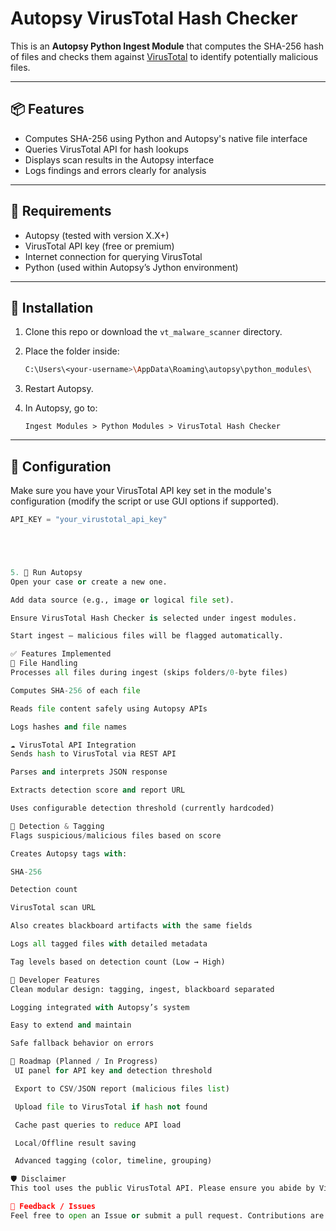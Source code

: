 # Autopsy VirusTotal Hash Checker

This is an **Autopsy Python Ingest Module** that computes the SHA-256 hash of files and checks them against [VirusTotal](https://www.virustotal.com/) to identify potentially malicious files.

---

## 📦 Features

- Computes SHA-256 using Python and Autopsy's native file interface
- Queries VirusTotal API for hash lookups
- Displays scan results in the Autopsy interface
- Logs findings and errors clearly for analysis

---

## 🧰 Requirements

- Autopsy (tested with version X.X+)
- VirusTotal API key (free or premium)
- Internet connection for querying VirusTotal
- Python (used within Autopsy’s Jython environment)

---

## 🚀 Installation

1. Clone this repo or download the `vt_malware_scanner` directory.
2. Place the folder inside:

    ```bash
    C:\Users\<your-username>\AppData\Roaming\autopsy\python_modules\
    ```

3. Restart Autopsy.
4. In Autopsy, go to:
    ```
    Ingest Modules > Python Modules > VirusTotal Hash Checker
    ```

---

## 🔐 Configuration

Make sure you have your VirusTotal API key set in the module's configuration (modify the script or use GUI options if supported).

```python
API_KEY = "your_virustotal_api_key"





5. 🚀 Run Autopsy
Open your case or create a new one.

Add data source (e.g., image or logical file set).

Ensure VirusTotal Hash Checker is selected under ingest modules.

Start ingest – malicious files will be flagged automatically.

✅ Features Implemented
🧠 File Handling
Processes all files during ingest (skips folders/0-byte files)

Computes SHA-256 of each file

Reads file content safely using Autopsy APIs

Logs hashes and file names

☁️ VirusTotal API Integration
Sends hash to VirusTotal via REST API

Parses and interprets JSON response

Extracts detection score and report URL

Uses configurable detection threshold (currently hardcoded)

🚨 Detection & Tagging
Flags suspicious/malicious files based on score

Creates Autopsy tags with:

SHA-256

Detection count

VirusTotal scan URL

Also creates blackboard artifacts with the same fields

Logs all tagged files with detailed metadata

Tag levels based on detection count (Low → High)

🧰 Developer Features
Clean modular design: tagging, ingest, blackboard separated

Logging integrated with Autopsy’s system

Easy to extend and maintain

Safe fallback behavior on errors

📅 Roadmap (Planned / In Progress)
 UI panel for API key and detection threshold

 Export to CSV/JSON report (malicious files list)

 Upload file to VirusTotal if hash not found

 Cache past queries to reduce API load

 Local/Offline result saving

 Advanced tagging (color, timeline, grouping)

🛡️ Disclaimer
This tool uses the public VirusTotal API. Please ensure you abide by VirusTotal's terms of service and use an appropriate API key. Public/free API keys may have rate limits.

📧 Feedback / Issues
Feel free to open an Issue or submit a pull request. Contributions are welcome!
